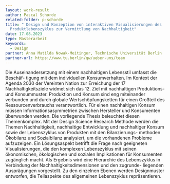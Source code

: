 ```yaml
---
layout: work-result
author: Pascal Schorde
related-folder: p-schorde
title: " Design und Konzeption von interaktiven Visualisierungen des
  Produktlebenszyklus zur Vermittlung von Nachhaltigkeit"
date: 17.08.2023
type: Masterarbeit
keywords:
  - Design
partner: Anna Matilda Nowak-Meitinger, Technische Universität Berlin
partner-url: https://www.tu.berlin/qw/ueber-uns/team
---
```

Die Auseinandersetzung mit einem nachhaltigen Lebensstil umfasst die Beschäf- tigung mit dem individuellen Konsumverhalten. Im Kontext der Agenda 2030 der Vereinten Nation zur Erreichung der 17 Nachhaltigkeitsziele widmet sich das 12. Ziel mit nachhaltigen Produktions- und Konsummuster. Produktion und Konsum sind eng miteinander verbunden und durch globale Wertschöpfungsketten für einen Großteil des Ressourcenverbrauchs verantwortlich. Für einen nachhaltigen Konsum müssen Informationsasymmetrien zwischen Hersteller und Konsumenten überwunden werden. Die vorliegende Thesis beleuchtet diesen Themenkomplex. Mit der Design Science Research Methode werden die Themen Nachhaltigkeit, nachhaltige Entwicklung und nachhaltiger Konsum sowie der Lebenszyklus von Produkten mit den Bilanzierungs- methoden Ökobilanz und Sozialbilanz analysiert, um die vorhandenen Probleme aufzuzeigen. Ein Lösungsaspekt betrifft die Frage nach geeigneten Visualisierungen, die den komplexen Lebenszyklus mit seinen ökonomischen, ökologischen und sozialen Implikationen für Konsumenten zugänglich macht. Als Ergebnis wird eine Hierarchie des Lebenszyklus in Verbindung der Nachhaltigkeitsdimensionen und den zugrunde- liegenden Ausprägungen vorgestellt. Zu den einzelnen Ebenen werden Designmuster entworfen, die Teilaspekte des allgemeinen Lebenszyklus repräsentieren.
